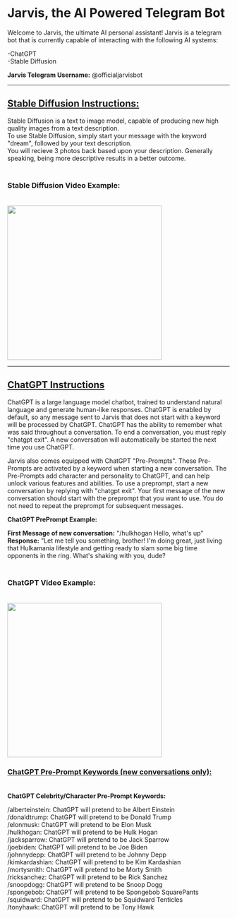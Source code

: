 # Jarvis, the AI Powered Telegram Bot

Welcome to Jarvis, the ultimate AI personal assistant! Jarvis is a telegram bot that is currently capable of interacting with the following AI systems:

-ChatGPT<br>
-Stable Diffusion 

<b>Jarvis Telegram Username:</b> @officialjarvisbot

-----------------------------------------

## <u>Stable Diffusion Instructions: </u>


Stable Diffusion is a text to image model, capable of producing new high quality images from a text description. <br>
To use Stable Diffusion, simply start your message with the keyword "dream", followed by your text description. <br>
You will recieve 3 photos back based upon your description. Generally speaking, being more descriptive results in a better outcome.


### <br><b>Stable Diffusion Video Example:</b> <br><br>
<img src="./example-videos/example-video-stable.gif" width="350px">

-----------------------------------------

## <u>ChatGPT Instructions</u></b>

ChatGPT is a large language model chatbot, trained to understand natural language and generate human-like responses. ChatGPT is enabled by default, so any message sent to Jarvis that does not start with a keyword will be processed by ChatGPT. ChatGPT has the ability to remember what was said throughout a conversation. To end a conversation, you must reply "chatgpt exit". A new conversation will automatically be started the next time you use ChatGPT.

Jarvis also comes equipped with ChatGPT "Pre-Prompts". These Pre-Prompts are activated by a keyword when starting a new conversation. The Pre-Prompts add character and personality to ChatGPT, and can help unlock various features and abilities. To use a preprompt, start a new conversation by replying with "chatgpt exit". Your first message of the new conversation should
start with the preprompt that you want to use. You do not need to repeat the preprompt for subsequent messages.

<b>ChatGPT PrePrompt Example:</b>

<b>First Message of new conversation:</b> "/hulkhogan Hello, what's up" <br>
<b>Response:</b> "Let me tell you something, brother! I'm doing great, just living that Hulkamania lifestyle and getting ready to slam
some big time opponents in the ring. What's shaking with you, dude?

### <br><b>ChatGPT Video Example:</b> <br><br>
<img src="./example-videos/example-video-chatgpt.gif" width="350px"><br>


### <b><u>ChatGPT Pre-Prompt Keywords (new conversations only):</u></b><br><br>

<b>ChatGPT Celebrity/Character Pre-Prompt Keywords:</b>

/alberteinstein: ChatGPT will pretend to be Albert Einstein <br>
/donaldtrump: ChatGPT will pretend to be Donald Trump <br>
/elonmusk: ChatGPT will pretend to be Elon Musk <br>
/hulkhogan: ChatGPT will pretend to be Hulk Hogan <br>
/jacksparrow: ChatGPT will pretend to be Jack Sparrow <br>
/joebiden: ChatGPT will pretend to be Joe Biden <br>
/johnnydepp: ChatGPT will pretend to be Johnny Depp <br>
/kimkardashian: ChatGPT will pretend to be Kim Kardashian <br>
/mortysmith: ChatGPT will pretend to be Morty Smith <br>
/ricksanchez: ChatGPT will pretend to be Rick Sanchez <br>
/snoopdogg: ChatGPT will pretend to be Snoop Dogg <br>
/spongebob: ChatGPT will pretend to be Spongebob SquarePants <br>
/squidward: ChatGPT will pretend to be Squidward Tenticles <br>
/tonyhawk: ChatGPT will pretend to be Tony Hawk <br>
